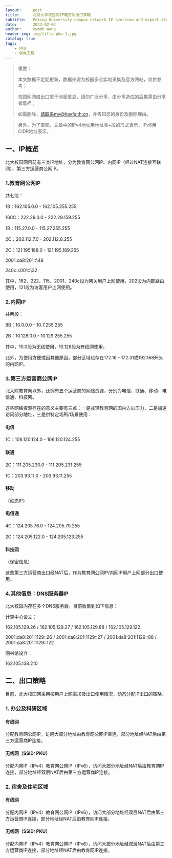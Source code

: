 ```yaml
---
layout:     post
title:      北京大学校园网IP概览及出口策略
subtitle:   Peking University campus network IP overview and export strategy
date:       2023-02-03
author:     Xymmh Wang
header-img: img/title-pku-1.jpg
catalog: true
tags:
    - PKU
    - 弱电工程
---
```


>重要： 
>
>本文数据不定期更新，数据来源为校园多点实地采集及官方网站，仅供参考；  
>
>校园网网络出口属于涉密信息，请勿广泛分享，由分享造成的后果需由分享者承担；  
>
>如需删除，请联系my@havfaith.cn，并告知您的身份及删除理由。

>另外，为了直观，文章中的IPv4地址用地址类+段的形式表示，IPv6用CIDR地址表示。

## 一、IP概览
  北大校园网目前有三类IP地址，分为教育网公网IP、内网IP（经过NAT连接互联网）、第三方运营商公网IP。  

### 1.教育网公网IP
共七段：  

1B：162.105.0.0 - 162.105.255.255  

160C：222.29.0.0 - 222.29.159.255  

1B：115.27.0.0 - 115.27.255.255  

2C：202.112.7.0 - 202.112.8.255  

2C：121.195.188.0 - 121.195.189.255

2001:da8:201::\48  

240c:c001::\32

  其中，162、222、115、2001、240c段为网关用户上网使用，202段为内部路由使用，121段为访客用户上网使用。

### 2.内网IP
共两段：  

8B：10.0.0.0 - 10.7.255.255  

2B：10.128.0.0 - 10.129.255.255  

  其中，10.0段为无线使用，10.128段为有线网使用。  

  此外，为使用方便或因其他原因，部分区域也存在172.16 - 172.31或192.168开头的内网IP。

### 3.第三方运营商公网IP
  北大除教育网以外，还拥有五个运营商的网络资源，分别为电信、联通、移动、电信通、科技网。  
  
  这些网络资源存在的意义主要有三点：一是减轻教育网的国内方向压力，二是加速访问部分地址，三是供特定场所/场景使用：

#### 电信
1C：106.120.124.0 - 106.120.124.255

#### 联通 
2C：111.205.230.0 - 111.205.231.255  

1C：203.93.11.0 - 203.93.11.255

#### 移动
（动态IP）

#### 电信通
4C：124.205.76.0 - 124.205.79.255  

2C：124.205.122.0 - 124.205.123.255

#### 科技网
（保密信息）

  这些第三方运营商出口经NAT后，作为教育网公网IP/内网IP用户上网部分出口使用。
  
### 4.其他信息：DNS服务器IP
  北大校园内存在多个DNS服务器，目前收集到如下信息：  
  
  计算中心设立：  
  
  162.105.129.26 / 162.105.129.27 / 162.105.129.88 / 162.105.129.122  
  
  2001:da8:201:1129::26 / 2001:da8:201:1129::27 / 2001:da8:201:1129::88 / 2001:da8:201:1129::122  
  
  图书馆设立：  
  
  162.105.138.210
  
## 二、出口策略
  目前，北大校园网采用按用户上网需求及出口使用情况，动态分配IP出口的策略。

### 1. 办公及科研区域
#### 有线网
  分配教育网公网IP，访问大部分地址由教育网公网IP直连，部分地址经NAT后由第三方运营商IP连接。  

#### 无线网（SSID: PKU）
  分配内网IP（IPv4）教育网公网IP（IPv6），访问大部分地址经NAT后由教育网IP连接，部分地址经双层NAT后由第三方运营商IP连接。

### 2. 宿舍及住宅区域
#### 有线网
  分配内网IP（IPv4）教育网公网IP（IPv6），访问大部分地址经双层NAT后由第三方运营商IP连接，部分地址经NAT后由教育网IP连接。  

#### 无线网（SSID: PKU）
  分配内网IP（IPv4）教育网公网IP（IPv6），访问大部分地址经双层NAT后由第三方运营商IP连接，部分地址经NAT后由教育网IP连接。
